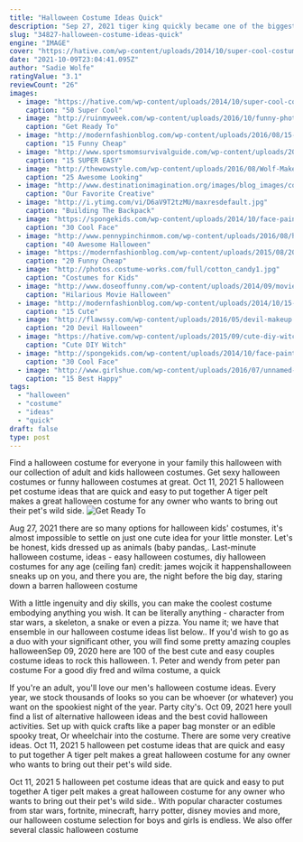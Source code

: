 ```yaml
---
title: "Halloween Costume Ideas Quick"
description: "Sep 27, 2021 tiger king quickly became one of the biggest pop-culture phenomenons of 2020, and with it, so did joe exotic's signature bleach blond strands and outrageous country-glam style.. The self-described gay, gun-toting cowboy with a mullet, will undoubtedly be a popular costume choice for halloween"
slug: "34827-halloween-costume-ideas-quick"
engine: "IMAGE"
cover: "https://hative.com/wp-content/uploads/2014/10/super-cool-costume-ideas/49-homemade-pirate-costume.jpg"
date: "2021-10-09T23:04:41.095Z"
author: "Sadie Wolfe"
ratingValue: "3.1"
reviewCount: "26"
images:
  - image: "https://hative.com/wp-content/uploads/2014/10/super-cool-costume-ideas/49-homemade-pirate-costume.jpg"
    caption: "50 Super Cool"
  - image: "http://ruinmyweek.com/wp-content/uploads/2016/10/funny-photos-of-halloween-pun-costumes-one-night-stand.jpg"
    caption: "Get Ready To"
  - image: "http://modernfashionblog.com/wp-content/uploads/2016/08/15-Funny-Cheap-Easy-Homemade-Halloween-Costumes-2016-10.jpg"
    caption: "15 Funny Cheap"
  - image: "http://www.sportsmomsurvivalguide.com/wp-content/uploads/2014/09/all-for-the-boys-diy-costumes-7.jpg"
    caption: "15 SUPER EASY"
  - image: "http://thewowstyle.com/wp-content/uploads/2016/08/Wolf-Makeup..jpg"
    caption: "25 Awesome Looking"
  - image: "http://www.destinationimagination.org/images/blog_images/costumes/DI-Science-Challenge-2015-1.jpg"
    caption: "Our Favorite Creative"
  - image: "http://i.ytimg.com/vi/D6aV9T2tzMU/maxresdefault.jpg"
    caption: "Building The Backpack"
  - image: "https://spongekids.com/wp-content/uploads/2014/10/face-painting-ideas-for-kids/14-rainbow.jpg"
    caption: "30 Cool Face"
  - image: "http://www.pennypinchinmom.com/wp-content/uploads/2016/08/halloween-costume-lumberjack.jpg"
    caption: "40 Awesome Halloween"
  - image: "https://modernfashionblog.com/wp-content/uploads/2015/08/20-Funny-Cheap-Easy-Homemade-Halloween-Costumes-Ideas-2015-12.jpg"
    caption: "20 Funny Cheap"
  - image: "http://photos.costume-works.com/full/cotton_candy1.jpg"
    caption: "Costumes for Kids"
  - image: "http://www.doseoffunny.com/wp-content/uploads/2014/09/movie-halloween-costumes-funny-1.jpg"
    caption: "Hilarious Movie Halloween"
  - image: "http://modernfashionblog.com/wp-content/uploads/2014/10/15-Cute-Funny-Couples-Halloween-Costumes-Outfit-Ideas-2014-2.jpg"
    caption: "15 Cute"
  - image: "http://flawssy.com/wp-content/uploads/2016/05/devil-makeup.jpg"
    caption: "20 Devil Halloween"
  - image: "https://hative.com/wp-content/uploads/2015/09/cute-diy-witch-wreath-tutorials/18-cute-diy-witch-wreath-tutorials.jpg"
    caption: "Cute DIY Witch"
  - image: "http://spongekids.com/wp-content/uploads/2014/10/face-painting-ideas-for-kids/19-red-butterfly.jpg"
    caption: "30 Cool Face"
  - image: "http://www.girlshue.com/wp-content/uploads/2016/07/unnamed-file-2669.jpg"
    caption: "15 Best Happy"
tags:
  - "halloween"
  - "costume"
  - "ideas"
  - "quick"
draft: false
type: post
---
```


Find a halloween costume for everyone in your family this halloween with our collection of adult and kids halloween costumes. Get sexy halloween costumes or funny halloween costumes at great. Oct 11, 2021 5 halloween pet costume ideas that are quick and easy to put together  A tiger pelt makes a great halloween costume for any owner who wants to bring out their pet's wild side.
![Get Ready To](http://ruinmyweek.com/wp-content/uploads/2016/10/funny-photos-of-halloween-pun-costumes-one-night-stand.jpg "Get Ready To")

Aug 27, 2021 there are so many options for halloween kids&#39; costumes, it&#39;s almost impossible to settle on just one cute idea for your little monster. Let&#39;s be honest, kids dressed up as animals (baby pandas,. Last-minute halloween costume, ideas - easy halloween costumes, diy halloween costumes for any age (ceiling fan) credit: james wojcik it happenshalloween sneaks up on you, and there you are, the night before the big day, staring down a barren halloween costume
<!--inArticleAds-->

<!--galleryOne-->

With a little ingenuity and diy skills, you can make the coolest costume embodying anything you wish. It can be literally anything - character from star wars, a skeleton, a snake or even a pizza. You name it; we have that ensemble in our halloween costume ideas list below.. If you'd wish to go as a duo with your significant other, you will find some pretty amazing couples halloweenSep 09, 2020 here are 100 of the best cute and easy couples costume ideas to rock this halloween. 1. Peter and wendy from peter pan costume  For a good diy fred and wilma costume, a quick
<!--inArticleAds-->

<!--galleryTwo-->

If you're an adult, you'll love our men's halloween costume ideas. Every year, we stock thousands of looks so you can be whoever (or whatever) you want on the spookiest night of the year. Party city's. Oct 09, 2021 here youll find a list of alternative halloween ideas and the best covid halloween activities.  Set up with quick crafts like a paper bag monster or an edible spooky treat, Or wheelchair into the costume. There are some very creative ideas. Oct 11, 2021 5 halloween pet costume ideas that are quick and easy to put together  A tiger pelt makes a great halloween costume for any owner who wants to bring out their pet's wild side.
<!--galleryThree-->

Oct 11, 2021 5 halloween pet costume ideas that are quick and easy to put together  A tiger pelt makes a great halloween costume for any owner who wants to bring out their pet's wild side.. With popular character costumes from star wars, fortnite, minecraft, harry potter, disney movies and more, our halloween costume selection for boys and girls is endless. We also offer several classic halloween costume